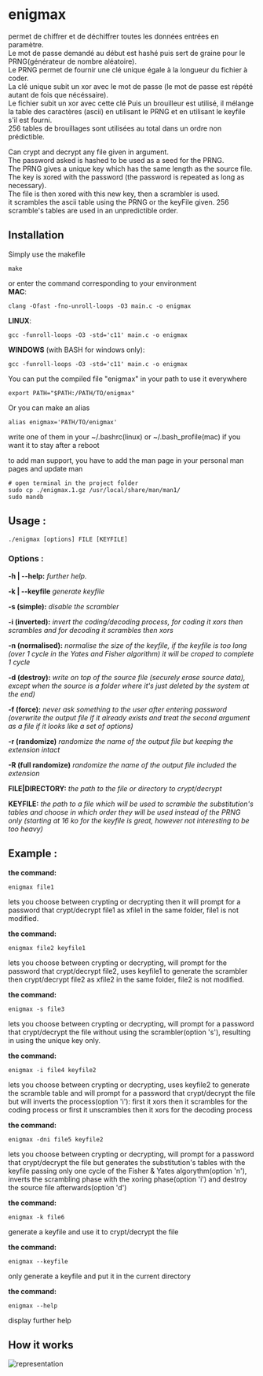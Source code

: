 enigmax
=====
permet de chiffrer et de déchiffrer toutes les données entrées en paramètre.     
Le mot de passe demandé au début est hashé puis sert de graine pour le PRNG(générateur de nombre aléatoire).    
Le PRNG permet de fournir une clé unique égale à la longueur du fichier à coder.    
La clé unique subit un xor avec le mot de passe (le mot de passe est répété autant de fois que nécéssaire).    
Le fichier subit un xor avec cette clé Puis un brouilleur est utilisé, il mélange la table des caractères (ascii) en utilisant le PRNG et en utilisant le keyfile s'il est fourni.    
256 tables de brouillages sont utilisées au total dans un ordre non prédictible.

Can crypt and decrypt any file given in argument.    
The password asked is hashed to be used as a seed for the PRNG.    
The PRNG gives a unique key which has the same length as the source file.    
The key is xored with the password (the password is repeated as long as necessary).    
The file is then xored with this new key, then a scrambler is used.    
it scrambles the ascii table using the PRNG or the keyFile given.
256 scramble's tables are used in an unpredictible order.


## Installation
Simply use the makefile
```
make
```

or enter the command corresponding to your environment  
**MAC**:
```
clang -Ofast -fno-unroll-loops -O3 main.c -o enigmax
```

**LINUX**:
```
gcc -funroll-loops -O3 -std='c11' main.c -o enigmax
```

**WINDOWS** (with BASH for windows only):
```
gcc -funroll-loops -O3 -std='c11' main.c -o enigmax
```

You can put the compiled file "enigmax" in your path to use it everywhere
```
export PATH="$PATH:/PATH/TO/enigmax"
```
Or you can make an alias
```
alias enigmax='PATH/TO/enigmax'
```
write one of them in your ~/.bashrc(linux) or ~/.bash_profile(mac) if you want it to stay after a reboot

to add man support, you have to add the man page in your personal man pages and update man
```
# open terminal in the project folder
sudo cp ./enigmax.1.gz /usr/local/share/man/man1/
sudo mandb
```

## Usage :

```
./enigmax [options] FILE [KEYFILE]
```

### Options :

**-h | --help:**
  *further help.*

**-k | --keyfile**
  *generate keyfile*

**-s (simple):** 
  *disable the scrambler*

**-i (inverted):**
  *invert the coding/decoding process, for coding it xors then scrambles and for decoding it scrambles then xors*

**-n (normalised):**
  *normalise the size of the keyfile, if the keyfile is too long (over 1 cycle in the Yates and Fisher algorithm) it will be croped to complete 1 cycle*

**-d (destroy):**
  *write on top of the source file (securely erase source data), except when the source is a folder where it's just deleted by the system at the end)*

**-f (force):**
  *never ask something to the user after entering password (overwrite the output file if it already exists and treat the second argument as a file if it looks like a set of options)*

**-r (randomize)**
  *randomize the name of the output file but keeping the extension intact*

**-R (full randomize)**
  *randomize the name of the output file included the extension*
  
**FILE|DIRECTORY:**
  *the path to the file or directory to crypt/decrypt*
  
**KEYFILE:**
  *the path to a file which will be used to scramble the substitution's tables and choose in which order they will be used instead of the PRNG only (starting at 16 ko for the keyfile is great, however not interesting to be too heavy)*


## Example :


**the command:**

```
enigmax file1
```

lets you choose between crypting or decrypting then it will prompt for a password that crypt/decrypt file1 as xfile1 in the same folder, file1 is not modified.

**the command:**

```
enigmax file2 keyfile1
```

lets you choose between crypting or decrypting, will prompt for the password that crypt/decrypt file2, uses keyfile1 to generate the scrambler then crypt/decrypt file2 as xfile2 in the same folder, file2 is not modified.

**the command:**

```
enigmax -s file3
```

lets you choose between crypting or decrypting, will prompt for a password that crypt/decrypt the file without using the scrambler(option 's'), resulting in using the unique key only.

**the command:**

```
enigmax -i file4 keyfile2
```

lets you choose between crypting or decrypting, uses keyfile2 to generate the scramble table and will prompt for a password that crypt/decrypt the file but will inverts the process(option 'i'): first it xors then it scrambles for the coding process or first it unscrambles then it xors for the decoding process

**the command:**

```
enigmax -dni file5 keyfile2
```

lets you choose between crypting or decrypting, will prompt for a password that crypt/decrypt the file but generates the substitution's tables with the keyfile passing only one cycle of the Fisher & Yates algorythm(option 'n'), inverts the scrambling phase with the xoring phase(option 'i') and destroy the source file afterwards(option 'd')

**the command:**

```
enigmax -k file6
```

generate a keyfile and use it to crypt/decrypt the file

**the command:**

```
enigmax --keyfile
```

only generate a keyfile and put it in the current directory

**the command:**

```
enigmax --help
```

display further help

## How it works

![representation](representation.PNG "Graphical Representation")

